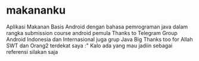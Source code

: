 # makananku
Aplikasi Makanan Basis Android dengan bahasa pemrograman java dalam rangka submission course android pemula
Thanks to Telegram Group Android Indonesia dan Internasional juga grup Java
Big Thanks too for Allah SWT dan Orang2 terdekat saya :"
Kalo ada yang mau jadiin sebagai referensi silakan saja
